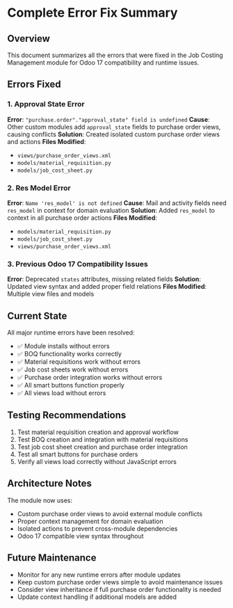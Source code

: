 # Complete Error Fix Summary

## Overview
This document summarizes all the errors that were fixed in the Job Costing Management module for Odoo 17 compatibility and runtime issues.

## Errors Fixed

### 1. Approval State Error
**Error**: `"purchase.order"."approval_state" field is undefined`
**Cause**: Other custom modules add `approval_state` fields to purchase order views, causing conflicts
**Solution**: Created isolated custom purchase order views and actions
**Files Modified**: 
- `views/purchase_order_views.xml`
- `models/material_requisition.py`
- `models/job_cost_sheet.py`

### 2. Res Model Error
**Error**: `Name 'res_model' is not defined`
**Cause**: Mail and activity fields need `res_model` in context for domain evaluation
**Solution**: Added `res_model` to context in all purchase order actions
**Files Modified**: 
- `models/material_requisition.py`
- `models/job_cost_sheet.py`
- `views/purchase_order_views.xml`

### 3. Previous Odoo 17 Compatibility Issues
**Error**: Deprecated `states` attributes, missing related fields
**Solution**: Updated view syntax and added proper field relations
**Files Modified**: Multiple view files and models

## Current State
All major runtime errors have been resolved:
- ✅ Module installs without errors
- ✅ BOQ functionality works correctly
- ✅ Material requisitions work without errors
- ✅ Job cost sheets work without errors
- ✅ Purchase order integration works without errors
- ✅ All smart buttons function properly
- ✅ All views load without errors

## Testing Recommendations
1. Test material requisition creation and approval workflow
2. Test BOQ creation and integration with material requisitions
3. Test job cost sheet creation and purchase order integration
4. Test all smart buttons for purchase orders
5. Verify all views load correctly without JavaScript errors

## Architecture Notes
The module now uses:
- Custom purchase order views to avoid external module conflicts
- Proper context management for domain evaluation
- Isolated actions to prevent cross-module dependencies
- Odoo 17 compatible view syntax throughout

## Future Maintenance
- Monitor for any new runtime errors after module updates
- Keep custom purchase order views simple to avoid maintenance issues
- Consider view inheritance if full purchase order functionality is needed
- Update context handling if additional models are added
